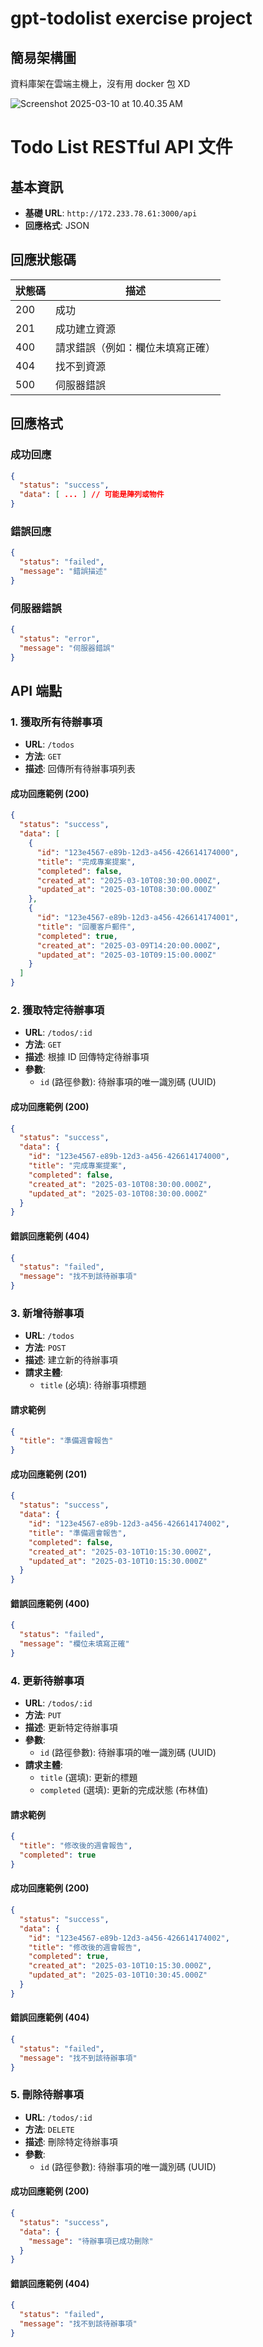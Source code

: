 # gpt-todolist exercise project

## 簡易架構圖

資料庫架在雲端主機上，沒有用 docker 包 XD

![Screenshot 2025-03-10 at 10.40.35 AM](https://hackmd.io/_uploads/S17E-Cosyx.png)

# Todo List RESTful API 文件

## 基本資訊

- **基礎 URL**: `http://172.233.78.61:3000/api`
- **回應格式**: JSON

## 回應狀態碼

| 狀態碼 | 描述                             |
| ------ | -------------------------------- |
| 200    | 成功                             |
| 201    | 成功建立資源                     |
| 400    | 請求錯誤（例如：欄位未填寫正確） |
| 404    | 找不到資源                       |
| 500    | 伺服器錯誤                       |

## 回應格式

### 成功回應

```json
{
  "status": "success",
  "data": [ ... ] // 可能是陣列或物件
}
```

### 錯誤回應

```json
{
  "status": "failed",
  "message": "錯誤描述"
}
```

### 伺服器錯誤

```json
{
  "status": "error",
  "message": "伺服器錯誤"
}
```

## API 端點

### 1. 獲取所有待辦事項

- **URL**: `/todos`
- **方法**: `GET`
- **描述**: 回傳所有待辦事項列表

#### 成功回應範例 (200)

```json
{
  "status": "success",
  "data": [
    {
      "id": "123e4567-e89b-12d3-a456-426614174000",
      "title": "完成專案提案",
      "completed": false,
      "created_at": "2025-03-10T08:30:00.000Z",
      "updated_at": "2025-03-10T08:30:00.000Z"
    },
    {
      "id": "123e4567-e89b-12d3-a456-426614174001",
      "title": "回覆客戶郵件",
      "completed": true,
      "created_at": "2025-03-09T14:20:00.000Z",
      "updated_at": "2025-03-10T09:15:00.000Z"
    }
  ]
}
```

### 2. 獲取特定待辦事項

- **URL**: `/todos/:id`
- **方法**: `GET`
- **描述**: 根據 ID 回傳特定待辦事項
- **參數**:
  - `id` (路徑參數): 待辦事項的唯一識別碼 (UUID)

#### 成功回應範例 (200)

```json
{
  "status": "success",
  "data": {
    "id": "123e4567-e89b-12d3-a456-426614174000",
    "title": "完成專案提案",
    "completed": false,
    "created_at": "2025-03-10T08:30:00.000Z",
    "updated_at": "2025-03-10T08:30:00.000Z"
  }
}
```

#### 錯誤回應範例 (404)

```json
{
  "status": "failed",
  "message": "找不到該待辦事項"
}
```

### 3. 新增待辦事項

- **URL**: `/todos`
- **方法**: `POST`
- **描述**: 建立新的待辦事項
- **請求主體**:
  - `title` (必填): 待辦事項標題

#### 請求範例

```json
{
  "title": "準備週會報告"
}
```

#### 成功回應範例 (201)

```json
{
  "status": "success",
  "data": {
    "id": "123e4567-e89b-12d3-a456-426614174002",
    "title": "準備週會報告",
    "completed": false,
    "created_at": "2025-03-10T10:15:30.000Z",
    "updated_at": "2025-03-10T10:15:30.000Z"
  }
}
```

#### 錯誤回應範例 (400)

```json
{
  "status": "failed",
  "message": "欄位未填寫正確"
}
```

### 4. 更新待辦事項

- **URL**: `/todos/:id`
- **方法**: `PUT`
- **描述**: 更新特定待辦事項
- **參數**:
  - `id` (路徑參數): 待辦事項的唯一識別碼 (UUID)
- **請求主體**:
  - `title` (選填): 更新的標題
  - `completed` (選填): 更新的完成狀態 (布林值)

#### 請求範例

```json
{
  "title": "修改後的週會報告",
  "completed": true
}
```

#### 成功回應範例 (200)

```json
{
  "status": "success",
  "data": {
    "id": "123e4567-e89b-12d3-a456-426614174002",
    "title": "修改後的週會報告",
    "completed": true,
    "created_at": "2025-03-10T10:15:30.000Z",
    "updated_at": "2025-03-10T10:30:45.000Z"
  }
}
```

#### 錯誤回應範例 (404)

```json
{
  "status": "failed",
  "message": "找不到該待辦事項"
}
```

### 5. 刪除待辦事項

- **URL**: `/todos/:id`
- **方法**: `DELETE`
- **描述**: 刪除特定待辦事項
- **參數**:
  - `id` (路徑參數): 待辦事項的唯一識別碼 (UUID)

#### 成功回應範例 (200)

```json
{
  "status": "success",
  "data": {
    "message": "待辦事項已成功刪除"
  }
}
```

#### 錯誤回應範例 (404)

```json
{
  "status": "failed",
  "message": "找不到該待辦事項"
}
```
